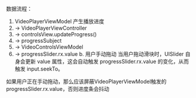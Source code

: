数据流程：
1. VideoPlayerViewModel 产生播放进度
2. → VideoPlayerViewController
3. → controlsView.updateProgress()
4. → progressSubject
5. → VideoControlsViewModel
6. → progressSlider.rx.value
b. 用户手动拖动
当用户拖动滑块时，UISlider 自身会更新 value 属性，这会自动触发 progressSlider.rx.value 的变化，从而触发 input.seekTo。

如果用户正在手动拖动，那么应该屏蔽VideoPlayerViewModel触发的progressSlider.rx.value，否则进度条会抖动
